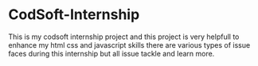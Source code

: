# CodSoft-Internship
This is my codsoft internship project and this project is very helpfull to enhance my html css and javascript skills there are various types of issue faces  during this internship but all issue tackle and learn more.
